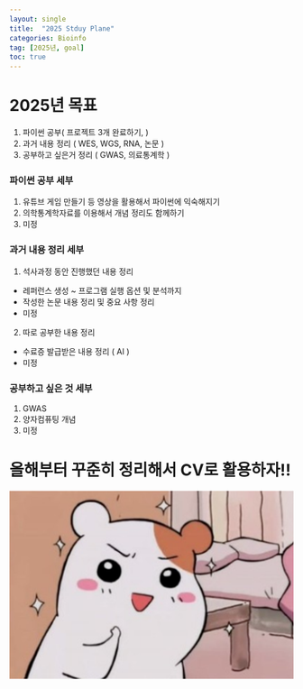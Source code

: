 ```yaml
---
layout: single
title:  "2025 Stduy Plane"
categories: Bioinfo
tag: [2025년, goal]
toc: true
---
```

# 2025년 목표
1. 파이썬 공부( 프로젝트 3개 완료하기, )
2. 과거 내용 정리 ( WES, WGS, RNA, 논문 )
3. 공부하고 싶은거 정리 ( GWAS, 의료통계학 )

### 파이썬 공부 세부
1) 유튜브 게임 만들기 등 영상을 활용해서 파이썬에 익숙해지기
2) 의학통계학자료를 이용해서 개념 정리도 함께하기
3) 미정

### 과거 내용 정리 세부
1) 석사과정 동안 진행했던 내용 정리
- 레퍼런스 생성 ~ 프로그램 실행 옵션 및 분석까지
- 작성한 논문 내용 정리 및 중요 사항 정리
- 미정
2) 따로 공부한 내용 정리
- 수료증 발급받은 내용 정리 ( AI )
- 미정
### 공부하고 싶은 것 세부
1) GWAS
2) 양자컴퓨팅 개념
3) 미정

# 올해부터 꾸준히 정리해서 CV로 활용하자!!

![image-20250104215148566](../images/2024-01-02-first/image-20250104215148566.png)
